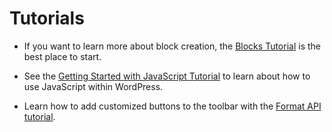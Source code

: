 # Tutorials

* If you want to learn more about block creation, the [Blocks Tutorial](../../../../docs/designers-developers/developers/tutorials/block-tutorial/readme.md) is the best place to start.

* See the [Getting Started with JavaScript Tutorial](../../../../docs/designers-developers/developers/tutorials/javascript/readme.md) to learn about how to use JavaScript within WordPress.

* Learn how to add customized buttons to the toolbar with the [Format API tutorial](../../../../docs/designers-developers/developers/tutorials/format-api/0-intro.md).